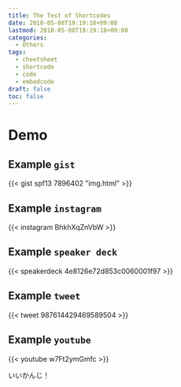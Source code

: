 ```yaml
---
title: The Test of Shortcodes
date: 2018-05-08T19:19:18+09:00
lastmod: 2018-05-08T19:19:18+09:00
categories:
  - Others
tags:
  - cheetsheet
  - shortcode
  - code
  - embedcode
draft: false
toc: false
---
```

# Demo

## Example `gist`
{{< gist spf13 7896402 "img.html" >}}

## Example `instagram`
{{< instagram BhkhXqZnVbW >}}

## Example `speaker deck`
{{< speakerdeck 4e8126e72d853c0060001f97 >}}

## Example `tweet`
{{< tweet 987614429469589504 >}}

## Example `youtube`
{{< youtube w7Ft2ymGmfc >}}


いいかんじ！
